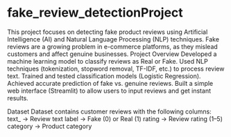 # fake_review_detectionProject

This project focuses on detecting fake product reviews using Artificial Intelligence (AI) and Natural Language Processing (NLP) techniques. Fake reviews are a growing problem in e-commerce platforms, as they mislead customers and affect genuine businesses.
Project Overview
Developed a machine learning model to classify reviews as Real or Fake.
Used NLP techniques (tokenization, stopword removal, TF-IDF, etc.) to process review text.
Trained and tested classification models (Logistic Regression).
Achieved accurate prediction of fake vs. genuine reviews.
Built a simple web interface (Streamlit) to allow users to input reviews and get instant results.

Dataset
Dataset contains customer reviews with the following columns:
text_ → Review text
label → Fake (0) or Real (1)
rating → Review rating (1–5)
category → Product category
